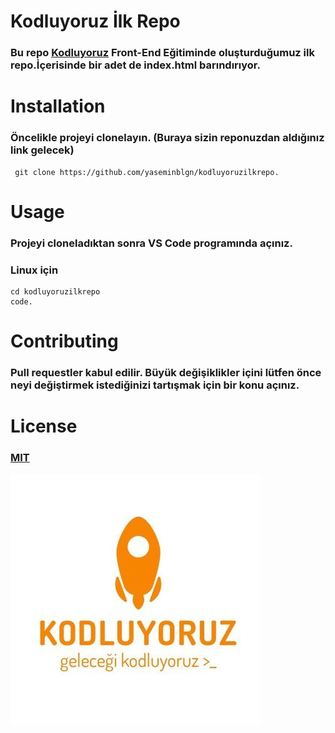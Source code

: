 # Kodluyoruz İlk Repo

### Bu repo [Kodluyoruz](https://www.kodluyoruz.org/) Front-End Eğitiminde oluşturduğumuz ilk repo.İçerisinde bir adet de index.html barındırıyor.


# Installation

### Öncelikle projeyi clonelayın. (Buraya sizin reponuzdan aldığınız link gelecek)



     git clone https://github.com/yaseminblgn/kodluyoruzilkrepo.



# Usage

### Projeyi cloneladıktan sonra VS Code programında açınız.

###  Linux için

    cd kodluyoruzilkrepo
    code.


# Contributing

###  Pull requestler kabul edilir. Büyük değişiklikler içini lütfen önce neyi değiştirmek istediğinizi tartışmak için bir konu açınız.

# License 

###  [MIT](https://wwww.mıt.org/)


![Kodluyoruz Logo](https://raw.githubusercontent.com/Kodluyoruz/taskforce/git/git/markdown-nedir-nasil-kullaniriz-/figures/kodluyoruz_logo.jpg)
